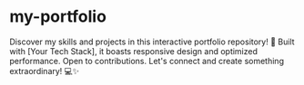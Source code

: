 # my-portfolio
Discover my skills and projects in this interactive portfolio repository! 🚀 Built with [Your Tech Stack], it boasts responsive design and optimized performance. Open to contributions. Let's connect and create something extraordinary! 💻✨

